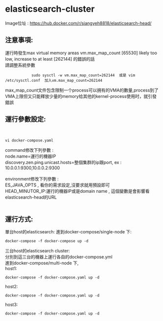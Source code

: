 # elasticsearch-cluster

Image位址 : https://hub.docker.com/r/siangyeh8818/elasticsearch-head/

注意事項:
------
運行時發生max virtual memory areas vm.max_map_count [65530] likely too low, increase to at least [262144]  的錯誤的話 <br>
請調整系統參數 <br>

                sudo sysctl -w vm.max_map_count=262144  或是 vim /etc/sysctl.conf  加入vm.max_map_count=262144

max_map_count文件包含限制一个process可以拥有的VMA的數量,process到了VMA上限但又只能釋放少量的memory给其他的kernel-process使用时，就引發錯誤<br>

運行參數設定:
------
<br>

    vi docker-compose.yaml

command修改下列參數 : <br>
node.name=運行的機器IP <br>
discovery.zen.ping.unicast.hosts=整個集群的ip跟port, ex : 10.0.0.1:9300,10.0.0.2:9300 <br>
<br>
environment修改下列參數 : <br>
ES_JAVA_OPTS , 看你的需求設定,沒要求就用預設即可 <br>
HEAD_MINUTOR_IP:運行的機器IP或是domain name , 這個變數是會影響看elasticsearch-head的URL <br>
<br>

運行方式:
------
單台host的elasticsearch:
  進到docker-compose/single-node 下:

    docker-compose -f docker-compose up -d
    
三台host的elasticsearch cluster: <br>
  分別到這三台的機器上運行各自的docker-compose.yml <br>
  進到docker-compose/multi-node 下, <br>
  host1:
  
    docker-compose -f docker-compose.yaml up -d
  host2:
    
    docker-compose -f docker-compose.yaml up -d
  host3:
    
    docker-compose -f docker-compose.yaml up -d
